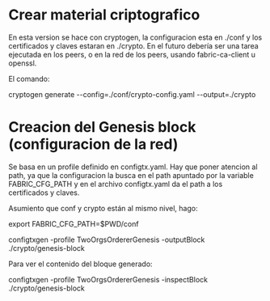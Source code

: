 # Crear material criptografico

En esta version se hace con cryptogen, la configuracion esta en ./conf y los certificados y claves estaran en ./crypto. En el futuro debería ser una tarea ejecutada en los peers, o en la red de los peers, usando fabric-ca-client u openssl.

El comando:

cryptogen generate --config=./conf/crypto-config.yaml --output=./crypto

# Creacion del Genesis block (configuracion de la red)

Se basa en un profile definido en configtx.yaml. Hay que poner atencion al path, ya que la configuracion la busca en el path apuntado por la variable FABRIC_CFG_PATH y en el archivo configtx.yaml da el path a los certificados y claves.

Asumiento que conf y crypto están al mismo nivel, hago:

export FABRIC_CFG_PATH=$PWD/conf

configtxgen -profile TwoOrgsOrdererGenesis -outputBlock ./crypto/genesis-block

Para ver el contenido del bloque generado:

configtxgen -profile TwoOrgsOrdererGenesis -inspectBlock ./crypto/genesis-block
